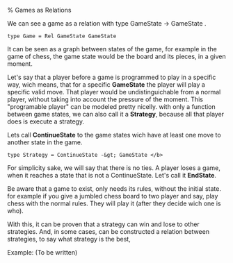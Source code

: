 % Games as Relations

We can see a game as a relation with type 
    GameState -> GameState
.

    type Game = Rel GameState GameState

It can be seen as a graph between states of the game, 
for example in the game of chess, the game state would 
be the board and its pieces, in a given moment.

Let's say that a player before a game is programmed to 
play in a specific way, wich means, that for a specific 
__GameState__ the player will play a specific valid move. 
That player would be undistinguichable from a normal player, 
without taking into account the pressure of the moment.
This "programable player" can be modeled pretty nicelly. 
with only a function between game states, we can also call 
it a __Strategy__, because all that player does is execute 
a strategy.

Lets call __ContinueState__ to the game states wich have at 
least one move to another state in the game.

    type Strategy = ContinueState -&gt; GameState </b>

For simplicity sake, we will say that there is no ties.
A player loses a game, when it reaches a state that is not 
a ContinueState. Let's call it __EndState__.

Be aware that a game to exist, only needs its rules, without 
the initial state. for example if you give a jumbled chess 
board to two player and say, play chess with the normal rules.
They will play it (after they decide wich one is who).

With this, it can be proven that a strategy can win and lose 
to other strategies. And, in some cases, can be constructed 
a relation between strategies, to say what strategy is the best,

Example:
(To be written)
